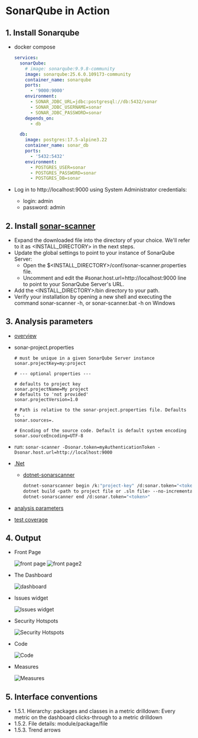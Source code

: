 # SonarQube in Action

## 1. Install Sonarqube

- docker compose

  ```yml
  services:
    sonarQube:
      # image: sonarqube:9.9.8-community
      image: sonarqube:25.6.0.109173-community
      container_name: sonarqube
      ports:
        - '9000:9000'
      environment:
        - SONAR_JDBC_URL=jdbc:postgresql://db:5432/sonar
        - SONAR_JDBC_USERNAME=sonar
        - SONAR_JDBC_PASSWORD=sonar
      depends_on:
        - db

    db:
      image: postgres:17.5-alpine3.22
      container_name: sonar_db
      ports:
        - '5432:5432'
      environment:
        - POSTGRES_USER=sonar
        - POSTGRES_PASSWORD=sonar
        - POSTGRES_DB=sonar
  ```

- Log in to http://localhost:9000 using System Administrator credentials:
  - login: admin
  - password: admin

## 2. Install [sonar-scanner](https://docs.sonarsource.com/sonarqube-server/latest/analyzing-source-code/scanners/sonarscanner/)

- Expand the downloaded file into the directory of your choice. We'll refer to it as <INSTALL_DIRECTORY> in the next steps.
- Update the global settings to point to your instance of SonarQube Server:
  - Open the $<INSTALL_DIRECTORY>/conf/sonar-scanner.properties file.
  - Uncomment and edit the #sonar.host.url=http://localhost:9000 line to point to your SonarQube Server's URL.
- Add the <INSTALL_DIRECTORY>/bin directory to your path.
- Verify your installation by opening a new shell and executing the command sonar-scanner -h, or sonar-scanner.bat -h on Windows

## 3. Analysis parameters

- [overview](https://docs.sonarsource.com/sonarqube-server/latest/analyzing-source-code/overview/)
- sonar-project.properties

  ```properties
  # must be unique in a given SonarQube Server instance
  sonar.projectKey=my:project

  # --- optional properties ---

  # defaults to project key
  sonar.projectName=My project
  # defaults to 'not provided'
  sonar.projectVersion=1.0

  # Path is relative to the sonar-project.properties file. Defaults to .
  sonar.sources=.

  # Encoding of the source code. Default is default system encoding
  sonar.sourceEncoding=UTF-8
  ```

- run: `sonar-scanner -Dsonar.token=myAuthenticationToken -Dsonar.host.url=http://localhost:9000`
- [.Net](https://docs.sonarsource.com/sonarqube-server/latest/analyzing-source-code/scanners/dotnet/introduction/)

  - [dotnet-sonarscanner](https://www.nuget.org/packages/dotnet-sonarscanner)

    ```sh
    dotnet-sonarscanner begin /k:"project-key" /d:sonar.token="<token>" /d:sonar.host.url="http://localhost:9000"
    dotnet build <path to project file or .sln file> --no-incremental
    dotnet-sonarscanner end /d:sonar.token="<token>"
    ```

- [analysis parameters](https://docs.sonarsource.com/sonarqube-server/latest/analyzing-source-code/analysis-parameters/)
- [test coverage](https://docs.sonarsource.com/sonarqube-server/latest/analyzing-source-code/test-coverage/overview/)

## 4. Output

- Front Page

  ![front page](./images/front-page.png)
  ![front page2](./images/front-page2.png)

- The Dashboard

  ![dashboard](./images/dashboard.png)

- Issues widget

  ![Issues widget](./images/issues.png)

- Security Hotspots

  ![Security Hotspots](./images/security-hotspots.png)

- Code

  ![Code](./images/code.png)

- Measures

  ![Measures](./images/measures.png)

## 5. Interface conventions

- 1.5.1. Hierarchy: packages and classes in a metric drilldown: Every metric on the dashboard clicks-through to a metric drilldown
- 1.5.2. File details: module/package/file
- 1.5.3. Trend arrows
